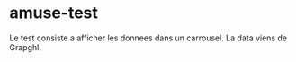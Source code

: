 # amuse-test

Le test consiste a afficher les donnees dans un carrousel. La data viens de Grapghl. 
